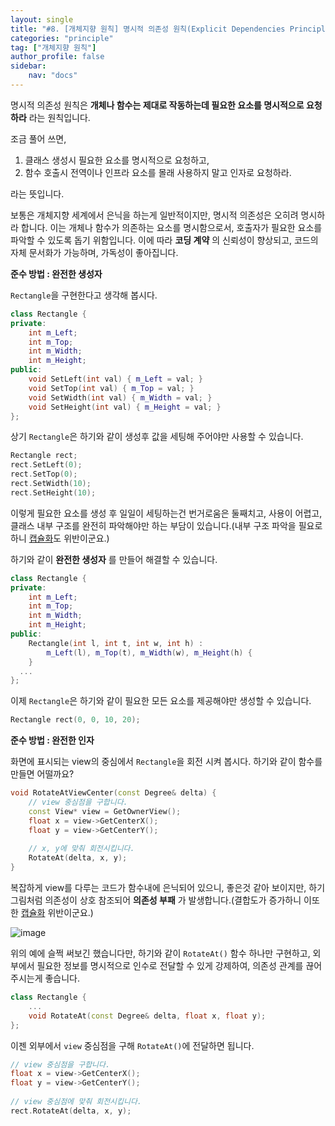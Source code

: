```yaml
---
layout: single
title: "#8. [개체지향 원칙] 명시적 의존성 원칙(Explicit Dependencies Principle)"
categories: "principle"
tag: ["개체지향 원칙"]
author_profile: false
sidebar: 
    nav: "docs"
---
```


명시적 의존성 원칙은 **개체나 함수는 제대로 작동하는데 필요한 요소를 명시적으로 요청하라** 라는 원칙입니다.

조금 풀어 쓰면,

1. 클래스 생성시 필요한 요소를 명시적으로 요청하고,
2. 함수 호출시 전역이나 인프라 요소를 몰래 사용하지 말고 인자로 요청하라.

라는 뜻입니다. 

보통은 개체지향 세계에서 은닉을 하는게 일반적이지만, 명시적 의존성은 오히려 명시하라 합니다. 이는 개체나 함수가 의존하는 요소를 명시함으로서, 호출자가 필요한 요소를 파악할 수 있도록 돕기 위함입니다. 이에 따라 **코딩 계약** 의 신뢰성이 향상되고, 코드의 자체 문서화가 가능하며, 가독성이 좋아집니다.

**준수 방법 : 완전한 생성자**

`Rectangle`을 구현한다고 생각해 봅시다.

```cpp
class Rectangle {
private:
    int m_Left;
    int m_Top;
    int m_Width;
    int m_Height;
public:
    void SetLeft(int val) { m_Left = val; }
    void SetTop(int val) { m_Top = val; }
    void SetWidth(int val) { m_Width = val; }
    void SetHeight(int val) { m_Height = val; }
};
```

상기 `Rectangle`은 하기와 같이 생성후 값을 세팅해 주어야만 사용할 수 있습니다.

```cpp
Rectangle rect;
rect.SetLeft(0);
rect.SetTop(0);
rect.SetWidth(10);
rect.SetHeight(10);
```

이렇게 필요한 요소를 생성 후 일일이 세팅하는건 번거로움은 둘째치고, 사용이 어렵고, 클래스 내부 구조를 완전히 파악해야만 하는 부담이 있습니다.(내부 구조 파악을 필요로 하니 [캡슐화](https://tango1202.github.io/principle/principle-encapsulation/)도 위반이군요.)

하기와 같이 **완전한 생성자** 를 만들어 해결할 수 있습니다.

```cpp
class Rectangle {
private:
    int m_Left;
    int m_Top;
    int m_Width;
    int m_Height;
public:
    Rectangle(int l, int t, int w, int h) : 
        m_Left(l), m_Top(t), m_Width(w), m_Height(h) {
    }
  ...
};
```

이제 `Rectangle`은 하기와 같이 필요한 모든 요소를 제공해야만 생성할 수 있습니다.

```cpp
Rectangle rect(0, 0, 10, 20);
```

**준수 방법 : 완전한 인자**

화면에 표시되는 view의 중심에서 `Rectangle`을 회전 시켜 봅시다. 하기와 같이 함수를 만들면 어떨까요?

```cpp
void RotateAtViewCenter(const Degree& delta) {
    // view 중심점을 구합니다.
    const View* view = GetOwnerView();
    float x = view->GetCenterX();
    float y = view->GetCenterY();
    
    // x, y에 맞춰 회전시킵니다.
    RotateAt(delta, x, y);
} 
```
복잡하게 view를 다루는 코드가 함수내에 은닉되어 있으니, 좋은것 같아 보이지만, 하기 그림처럼 의존성이 상호 참조되어 **의존성 부패** 가 발생합니다.(결합도가 증가하니 이또한 [캡슐화](https://tango1202.github.io/principle/principle-encapsulation/) 위반이군요.)

![image](https://github.com/tango1202/tango1202.github.io/assets/133472501/2f02246b-fd3f-4669-8f1c-0272fcdda58f)

위의 예에 슬쩍 써보긴 했습니다만, 하기와 같이 `RotateAt()` 함수 하나만 구현하고, 외부에서 필요한 정보를 명시적으로 인수로 전달할 수 있게 강제하여, 의존성 관계를 끊어주시는게 좋습니다. 

```cpp
class Rectangle {
    ...
    void RotateAt(const Degree& delta, float x, float y);
};
```

이젠 외부에서 `view` 중심점을 구해 `RotateAt()`에 전달하면 됩니다.

```cpp
// view 중심점을 구합니다.
float x = view->GetCenterX();
float y = view->GetCenterY();
    
// view 중심점에 맞춰 회전시킵니다.
rect.RotateAt(delta, x, y); 
```
